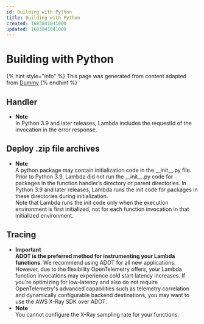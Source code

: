 ```yaml
---
id: Building with Python
title: Building with Python
created: 1683841041000
updated: 1683841041000
---
```

# Building with Python
{% hint style="info" %}
This page was generated from content adapted from [Dummy](https://docs.aws.amazon.com/ec2/index.html)
{% endhint %}
## Handler

- **Note**  
In Python 3\.9 and later releases, Lambda includes the requestId of the invocation in the error response\.


## Deploy .zip file archives

- **Note**  
A python package may contain initialization code in the \_\_init\_\_\.py file\. Prior to Python 3\.9, Lambda did not run the \_\_init\_\_\.py code for packages in the function handler’s directory or parent directories\. In Python 3\.9 and later releases, Lambda runs the init code for packages in these directories during initialization\.   
Note that Lambda runs the init code only when the execution environment is first initialized, not for each function invocation in that initialized environment\.


## Tracing

- **Important**  
**ADOT is the preferred method for instrumenting your Lambda functions**\. We recommend using ADOT for all new applications\. However, due to the flexibility OpenTelemetry offers, your Lambda function invocations may experience cold start latency increases\. If you're optimizing for low\-latency and also do not require OpenTelemetry's advanced capabilities such as telemetry correlation and dynamically configurable backend destinations, you may want to use the AWS X\-Ray SDK over ADOT\.
- **Note**  
You cannot configure the X\-Ray sampling rate for your functions\.

